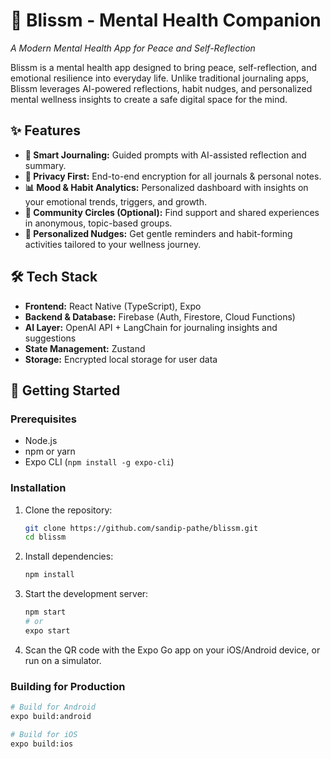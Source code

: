 # 🌱 Blissm - Mental Health Companion

*A Modern Mental Health App for Peace and Self-Reflection*

Blissm is a mental health app designed to bring peace, self-reflection, and emotional resilience into everyday life. Unlike traditional journaling apps, Blissm leverages AI-powered reflections, habit nudges, and personalized mental wellness insights to create a safe digital space for the mind.

## ✨ Features

-   **📝 Smart Journaling:** Guided prompts with AI-assisted reflection and summary.
-   **🔐 Privacy First:** End-to-end encryption for all journals & personal notes.
-   **📊 Mood & Habit Analytics:** Personalized dashboard with insights on your emotional trends, triggers, and growth.
-   **🤝 Community Circles (Optional):** Find support and shared experiences in anonymous, topic-based groups.
-   **🌱 Personalized Nudges:** Get gentle reminders and habit-forming activities tailored to your wellness journey.

## 🛠 Tech Stack

-   **Frontend:** React Native (TypeScript), Expo
-   **Backend & Database:** Firebase (Auth, Firestore, Cloud Functions)
-   **AI Layer:** OpenAI API + LangChain for journaling insights and suggestions
-   **State Management:** Zustand
-   **Storage:** Encrypted local storage for user data

## 🚀 Getting Started

### Prerequisites

-   Node.js
-   npm or yarn
-   Expo CLI (`npm install -g expo-cli`)

### Installation

1.  Clone the repository:
    ```bash
    git clone https://github.com/sandip-pathe/blissm.git
    cd blissm
    ```

2.  Install dependencies:
    ```bash
    npm install
    ```

3.  Start the development server:
    ```bash
    npm start
    # or
    expo start
    ```

4.  Scan the QR code with the Expo Go app on your iOS/Android device, or run on a simulator.

### Building for Production

```bash
# Build for Android
expo build:android

# Build for iOS
expo build:ios
